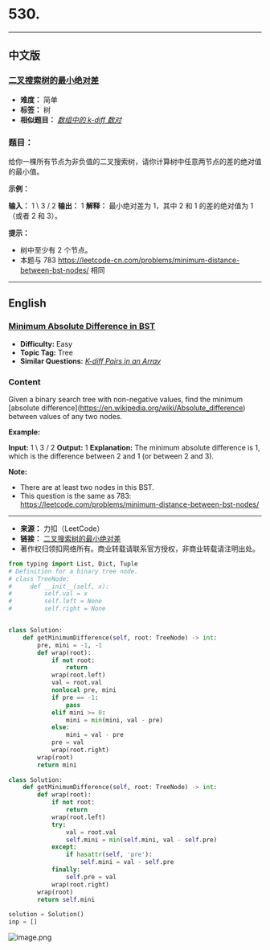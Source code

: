 # **530.**

------

## **中文版**
### [**二叉搜索树的最小绝对差**](https://leetcode-cn.com/problems/minimum-absolute-difference-in-bst/)

- **难度：** 简单
- **标签：** 树
- **相似题目：** [*数组中的 k-diff 数对*](https://leetcode-cn.com/problems/k-diff-pairs-in-an-array/)


### **题目：**

给你一棵所有节点为非负值的二叉搜索树，请你计算树中任意两节点的差的绝对值的最小值。

  

 **示例：**

 **输入：** 1 \ 3 / 2 **输出：** 1 **解释：** 最小绝对差为 1，其中 2 和 1 的差的绝对值为 1（或者 2 和 3）。   

 **提示：**

 
 * 树中至少有 2 个节点。
 * 本题与 783 <https://leetcode-cn.com/problems/minimum-distance-between-bst-nodes/> 相同
 
 


------


## **English**
### [**Minimum Absolute Difference in BST**](https://leetcode-cn.com/problems/minimum-absolute-difference-in-bst/)

- **Difficulty:** Easy
- **Topic Tag:** Tree
- **Similar Questions:** [*K-diff Pairs in an Array*](https://leetcode-cn.com/problems/k-diff-pairs-in-an-array/)

### **Content**

Given a binary search tree with non-negative values, find the minimum \[absolute difference\](https://en.wikipedia.org/wiki/Absolute_difference) between values of any two nodes.

 **Example:**

  **Input:** 1 \ 3 / 2 **Output:** 1 **Explanation:** The minimum absolute difference is 1, which is the difference between 2 and 1 (or between 2 and 3).   

 **Note:**

 
 * There are at least two nodes in this BST.
 * This question is the same as 783: <https://leetcode.com/problems/minimum-distance-between-bst-nodes/>
 
 


------


- **来源：** 力扣（LeetCode）
- **链接：** [二叉搜索树的最小绝对差](https://leetcode-cn.com/problems/minimum-absolute-difference-in-bst/)
- 著作权归领扣网络所有。商业转载请联系官方授权，非商业转载请注明出处。



```python
from typing import List, Dict, Tuple
# Definition for a binary tree node.
# class TreeNode:
#     def __init__(self, x):
#         self.val = x
#         self.left = None
#         self.right = None


class Solution:
    def getMinimumDifference(self, root: TreeNode) -> int:
        pre, mini = -1, -1
        def wrap(root):
            if not root:
                return
            wrap(root.left)
            val = root.val
            nonlocal pre, mini
            if pre == -1:
                pass
            elif mini >= 0:
                mini = min(mini, val - pre)
            else:
                mini = val - pre 
            pre = val 
            wrap(root.right)
        wrap(root)
        return mini
    
class Solution:
    def getMinimumDifference(self, root: TreeNode) -> int:
        def wrap(root):
            if not root:
                return
            wrap(root.left)
            try:
                val = root.val
                self.mini = min(self.mini, val - self.pre)
            except:
                if hasattr(self, 'pre'):
                    self.mini = val - self.pre 
            finally:
                self.pre = val
            wrap(root.right)
        wrap(root)
        return self.mini
    
solution = Solution()
inp = []

```

![image.png](attachment:41b96ebf-939f-418a-99f6-21ac2a62cf34.png)
